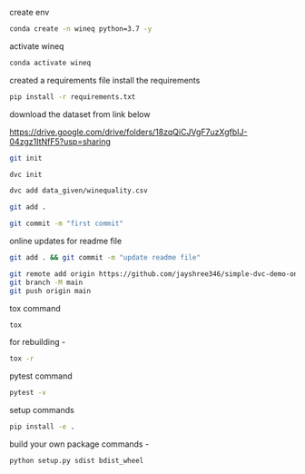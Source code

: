 create env
```bash
conda create -n wineq python=3.7 -y
```
activate wineq
```bash
conda activate wineq
```
created a requirements file
install the requirements

```bash
pip install -r requirements.txt
```
download the dataset from link below

https://drive.google.com/drive/folders/18zqQiCJVgF7uzXgfbIJ-04zgz1ItNfF5?usp=sharing

```bash
git init
```
```bash
dvc init
```
```bash
dvc add data_given/winequality.csv
```
```bash
git add .
```
```bash
git commit -m "first commit"
```
online updates for readme file

```bash
git add . && git commit -m "update readme file"
```
```bash
git remote add origin https://github.com/jayshree346/simple-dvc-demo-one.git 
git branch -M main 
git push origin main
```
tox command
```bash
tox
```
for rebuilding -
```bash
tox -r 
```
pytest command 
```bash
pytest -v
```
setup commands
```bash
pip install -e .
```
build your own package commands -
```bash
python setup.py sdist bdist_wheel
```




